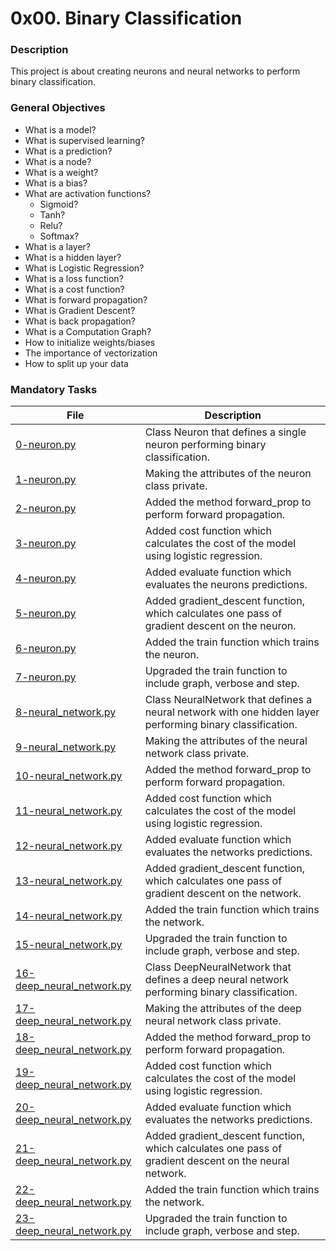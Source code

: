 # 0x00. Binary Classification

### Description

This project is about creating neurons and neural networks to perform binary classification.

### General Objectives

* What is a model?
* What is supervised learning?
* What is a prediction?
* What is a node?
* What is a weight?
* What is a bias?
* What are activation functions?
    * Sigmoid?
    * Tanh?
    * Relu?
    * Softmax?
* What is a layer?
* What is a hidden layer?
* What is Logistic Regression?
* What is a loss function?
* What is a cost function?
* What is forward propagation?
* What is Gradient Descent?
* What is back propagation?
* What is a Computation Graph?
* How to initialize weights/biases
* The importance of vectorization
* How to split up your data

### Mandatory Tasks

| File | Description |
| ------ | ------ |
| [0-neuron.py](0-neuron.py) | Class Neuron that defines a single neuron performing binary classification. |
| [1-neuron.py](1-neuron.py) | Making the attributes of the neuron class private. |
| [2-neuron.py](2-neuron.py) | Added the method forward_prop to perform forward propagation. |
| [3-neuron.py](3-neuron.py) | Added cost function which calculates the cost of the model using logistic regression. |
| [4-neuron.py](4-neuron.py) | Added evaluate function which evaluates the neurons predictions. |
| [5-neuron.py](5-neuron.py) | Added gradient_descent function, which calculates one pass of gradient descent on the neuron. |
| [6-neuron.py](6-neuron.py) | Added the train function which trains the neuron. |
| [7-neuron.py](7-neuron.py) | Upgraded the train function to include graph, verbose and step. |
| [8-neural_network.py](8-neural_network.py) | Class NeuralNetwork that defines a neural network with one hidden layer performing binary classification. |
| [9-neural_network.py](9-neural_network.py) | Making the attributes of the neural network class private. |
| [10-neural_network.py](10-neural_network.py) | Added the method forward_prop to perform forward propagation. |
| [11-neural_network.py](11-neural_network.py) | Added cost function which calculates the cost of the model using logistic regression. |
| [12-neural_network.py](12-neural_network.py) | Added evaluate function which evaluates the networks predictions. |
| [13-neural_network.py](13-neural_network.py) | Added gradient_descent function, which calculates one pass of gradient descent on the network. |
| [14-neural_network.py](14-neural_network.py) | Added the train function which trains the network. |
| [15-neural_network.py](15-neural_network.py) | Upgraded the train function to include graph, verbose and step. |
| [16-deep_neural_network.py](16-deep_neural_network.py) | Class DeepNeuralNetwork that defines a deep neural network performing binary classification. |
| [17-deep_neural_network.py](17-deep_neural_network.py) | Making the attributes of the deep neural network class private. |
| [18-deep_neural_network.py](18-deep_neural_network.py) | Added the method forward_prop to perform forward propagation. |
| [19-deep_neural_network.py](19-deep_neural_network.py) | Added cost function which calculates the cost of the model using logistic regression. |
| [20-deep_neural_network.py](20-deep_neural_network.py) | Added evaluate function which evaluates the networks predictions. |
| [21-deep_neural_network.py](21-deep_neural_network.py) | Added gradient_descent function, which calculates one pass of gradient descent on the neural network. |
| [22-deep_neural_network.py](22-deep_neural_network.py) | Added the train function which trains the network. |
| [23-deep_neural_network.py](23-deep_neural_network.py) | Upgraded the train function to include graph, verbose and step. |

